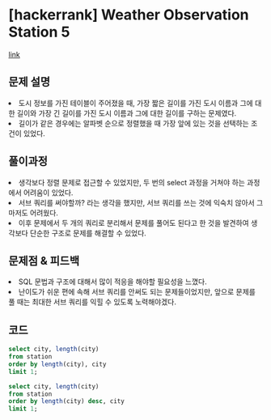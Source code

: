 # [hackerrank] Weather Observation Station 5
[link](https://www.hackerrank.com/challenges/weather-observation-station-5/problem?isFullScreen=true)

## 문제 설명
<li>도시 정보를 가진 테이블이 주어졌을 때, 가장 짧은 길이를 가진 도시 이름과 그에 대한 길이와 가장 긴 길이를 가진 도시 이름과 그에 대한 길이를 구하는 문제였다.</li>
<li>길이가 같은 경우에는 알파벳 순으로 정렬했을 때 가장 앞에 있는 것을 선택하는 조건이 있었다.</li>

## 풀이과정
<li>생각보다 정렬 문제로 접근할 수 있었지만, 두 번의 select 과정을 거쳐야 하는 과정에서 어려움이 있었다.</li>
<li>서브 쿼리를 써야할까? 라는 생각을 했지만, 서브 쿼리를 쓰는 것에 익숙치 않아서 그마저도 어려웠다.</li>
<li>이후 문제에서 두 개의 쿼리로 분리해서 문제를 풀어도 된다고 한 것을 발견하여 생각보다 단순한 구조로 문제를 해결할 수 있었다.</li>

## 문제점 & 피드백
<li>SQL 문법과 구조에 대해서 많이 적응을 해야할 필요성을 느꼈다.</li>
<li>난이도가 쉬운 편에 속해 서브 쿼리를 안써도 되는 문제들이었지만, 앞으로 문제를 풀 때는 최대한 서브 쿼리를 익힐 수 있도록 노력해야겠다.</li>

## 코드

```SQL
select city, length(city)
from station
order by length(city), city
limit 1;

select city, length(city)
from station
order by length(city) desc, city
limit 1;
```
